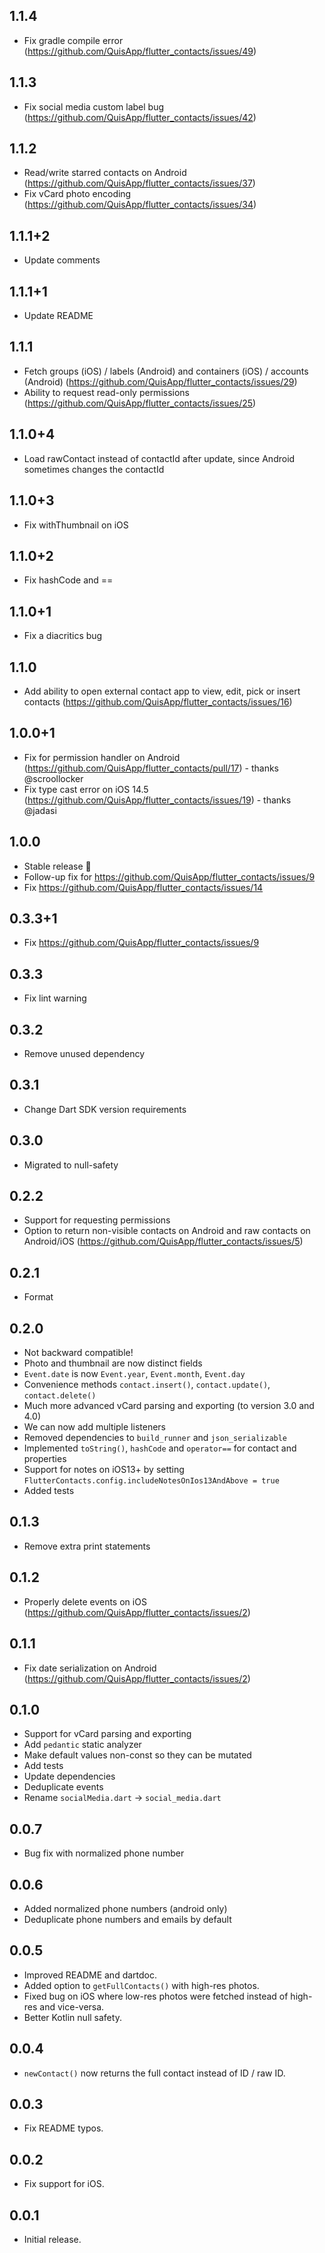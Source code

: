 ## 1.1.4

* Fix gradle compile error (https://github.com/QuisApp/flutter_contacts/issues/49)

## 1.1.3

* Fix social media custom label bug (https://github.com/QuisApp/flutter_contacts/issues/42)

## 1.1.2

* Read/write starred contacts on Android (https://github.com/QuisApp/flutter_contacts/issues/37)
* Fix vCard photo encoding (https://github.com/QuisApp/flutter_contacts/issues/34)

## 1.1.1+2

* Update comments

## 1.1.1+1

* Update README

## 1.1.1

* Fetch groups (iOS) / labels (Android) and containers (iOS) / accounts (Android) (https://github.com/QuisApp/flutter_contacts/issues/29)
* Ability to request read-only permissions (https://github.com/QuisApp/flutter_contacts/issues/25)

## 1.1.0+4

* Load rawContact instead of contactId after update, since Android sometimes changes the contactId

## 1.1.0+3

* Fix withThumbnail on iOS

## 1.1.0+2

* Fix hashCode and ==

## 1.1.0+1

* Fix a diacritics bug

## 1.1.0

* Add ability to open external contact app to view, edit, pick or insert contacts (https://github.com/QuisApp/flutter_contacts/issues/16)

## 1.0.0+1

* Fix for permission handler on Android (https://github.com/QuisApp/flutter_contacts/pull/17) - thanks @scroollocker
* Fix type cast error on iOS 14.5 (https://github.com/QuisApp/flutter_contacts/issues/19) - thanks @jadasi

## 1.0.0

* Stable release 🎉
* Follow-up fix for https://github.com/QuisApp/flutter_contacts/issues/9
* Fix https://github.com/QuisApp/flutter_contacts/issues/14

## 0.3.3+1

* Fix https://github.com/QuisApp/flutter_contacts/issues/9

## 0.3.3

* Fix lint warning

## 0.3.2

* Remove unused dependency

## 0.3.1

* Change Dart SDK version requirements

## 0.3.0

* Migrated to null-safety

## 0.2.2

* Support for requesting permissions
* Option to return non-visible contacts on Android and raw contacts on Android/iOS
  (https://github.com/QuisApp/flutter_contacts/issues/5)

## 0.2.1

* Format

## 0.2.0

* Not backward compatible!
* Photo and thumbnail are now distinct fields
* `Event.date` is now `Event.year`, `Event.month`, `Event.day`
* Convenience methods `contact.insert()`, `contact.update()`, `contact.delete()`
* Much more advanced vCard parsing and exporting (to version 3.0 and 4.0)
* We can now add multiple listeners
* Removed dependencies to `build_runner` and `json_serializable`
* Implemented `toString()`, `hashCode` and `operator==` for contact and properties
* Support for notes on iOS13+ by setting
  `FlutterContacts.config.includeNotesOnIos13AndAbove = true`
* Added tests

## 0.1.3

* Remove extra print statements

## 0.1.2

* Properly delete events on iOS (https://github.com/QuisApp/flutter_contacts/issues/2)

## 0.1.1

* Fix date serialization on Android (https://github.com/QuisApp/flutter_contacts/issues/2)

## 0.1.0

* Support for vCard parsing and exporting
* Add `pedantic` static analyzer
* Make default values non-const so they can be mutated
* Add tests
* Update dependencies
* Deduplicate events
* Rename `socialMedia.dart` -> `social_media.dart`

## 0.0.7

* Bug fix with normalized phone number

## 0.0.6

* Added normalized phone numbers (android only)
* Deduplicate phone numbers and emails by default

## 0.0.5

* Improved README and dartdoc.
* Added option to `getFullContacts()` with high-res photos.
* Fixed bug on iOS where low-res photos were fetched instead of high-res and vice-versa.
* Better Kotlin null safety.

## 0.0.4

* `newContact()` now returns the full contact instead of ID / raw ID.

## 0.0.3

* Fix README typos.

## 0.0.2

* Fix support for iOS.

## 0.0.1

* Initial release.
